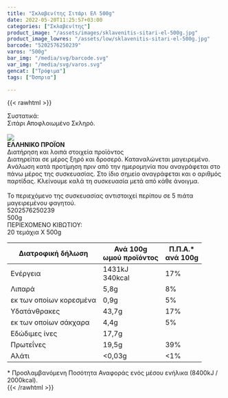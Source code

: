 ```yaml
---
title: "Σκλαβενίτης Σιτάρι ΕΛ 500g"
date: 2022-05-20T11:25:57+03:00
categories: ["Σκλαβενίτης"]
product_image: "/assets/images/sklavenitis-sitari-el-500g.jpg"
product_image_lowres: "/assets/low/sklavenitis-sitari-el-500g.jpg"
barcode: "5202576250239"
varos: "500g"
bar_img: "/media/svg/barcode.svg"
var_img: "/media/svg/varos.svg"
gencat: ["Τρόφιμα"]
tags: ["Όσπρια"]

---
```

{{< rawhtml >}}

<div class="product">
    <div id="sistatika">Συστατικά:</div>
    <div class="alltext">Σιτάρι Αποφλοιωμένο Σκληρό.</div><br>
    <div id="flag">
        <div id="flagimage"><img src="/media/icons/gr.svg"></div><span id="flagtext"><b>ΕΛΛΗΝΙΚΟ ΠΡΟΪΟΝ</b></span>
    </div>
    <div id="loipa">Διατήρηση και λοιπά στοιχεία προϊόντος</div>
    <div class="alltext">Διατηρείται σε μέρος ξηρό και δροσερό. Καταναλώνεται μαγειρεμένο. Aνάλωση κατά προτίμηση πριν
        από την ημερομηνία που αναγράφεται στο πάνω μέρος της συσκευασίας. Στο ίδιο σημείο αναγράφεται και ο αριθμός
        παρτίδας. Κλείνουμε καλά τη συσκευασία μετά από κάθε άνοιγμα.<br><br>Το περιεχόμενο της συσκευασίας αντιστοιχεί
        περίπου σε 5 πιάτα μαγειρεμένου φαγητού.</div>
    <div id="barcode">
        <div id="barimage1"></div><span id="bartext">5202576250239</span>
    </div>
    <div id="varos">
        <div id="varosimage1"></div><span id="varostext">500g</span>
    </div>
    <div id="kivotio">ΠΕΡΙΕΧΟΜΕΝΟ ΚΙΒΩΤΙΟΥ:<br>20 τεμάχια Χ 500g</div>
    <div class="tabout">
        <table id="diatable" class="dia2">
           <thead>
<tr>
<th>Διατροφική δήλωση</th>
<th>Ανά 100g<br>ωμού προϊόντος</th>
<th>Π.Π.Α.*<br> ανά 100g</th>
</tr>
</thead>
<tbody>
<tr>
<td>Ενέργεια</td>
<td>1431kJ<br />340kcal</td>
<td>17%</td>
</tr>
<tr>
<td>Λιπαρά</td>
<td>5,8g</td>
<td>8%</td>
</tr>
<tr>
<td>εκ των οποίων κορεσμένα</td>
<td>0,9g</td>
<td>5%</td>
</tr>
<tr>
<td>Υδατάνθρακες</td>
<td>43,7g</td>
<td>17%</td>
</tr>
<tr>
<td>εκ των οποίων σάκχαρα</td>
<td>4,4g</td>
<td>5%</td>
</tr>
<tr>
<td>Εδώδιμες ίνες</td>
<td>17,7g</td>
<td> </td>
</tr>
<tr>
<td>Πρωτεΐνες</td>
<td>19,5g</td>
<td>39%</td>
</tr>
<tr>
<td>Αλάτι</td>
<td>&lt;0,03g</td>
<td>&lt;1%</td>
</tr>
</tbody>
        </table>
    </div>
    <div class="alltext">* Προσλαμβανόμενη Ποσότητα Αναφοράς ενός μέσου ενήλικα (8400kJ / 2000kcal).</div>
    <div class="pimg"></div>
</div>
{{< /rawhtml >}}